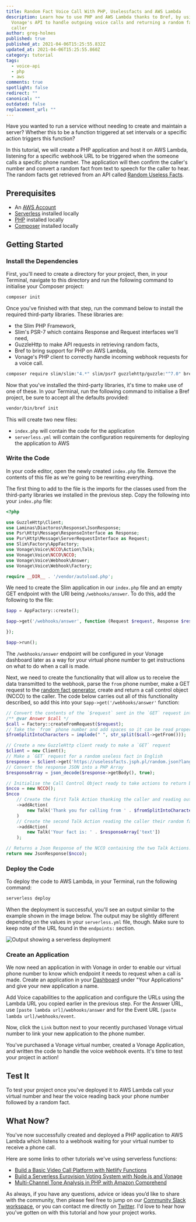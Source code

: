 ```yaml
---
title: Random Fact Voice Call With PHP, Uselessfacts and AWS Lambda
description: Learn how to use PHP and AWS Lambda thanks to Bref, by using
  Vonage's API to handle outgoing voice calls and returning a random fact to the
  caller
author: greg-holmes
published: true
published_at: 2021-04-06T15:25:55.832Z
updated_at: 2021-04-06T15:25:55.860Z
category: tutorial
tags:
  - voice-api
  - php
  - aws
comments: true
spotlight: false
redirect: ""
canonical: ""
outdated: false
replacement_url: ""
---
```

Have you wanted to run a service without needing to create and maintain a server? Whether this to be a function triggered at set intervals or a specific action triggers this function?

In this tutorial, we will create a PHP application and host it on AWS Lambda, listening for a specific webhook URL to be triggered when the someone calls a specific phone number. The application will then confirm the caller's number and convert a random fact from text to speech for the caller to hear. The random facts get retrieved from an API called [Random Useless Facts](uselessfacts.jsph.pl).

## Prerequisites

* An [AWS Account](https://aws.amazon.com/)
* [Serverless](https://www.serverless.com/framework/docs/getting-started/) installed locally
* [PHP](https://www.php.net/docs.php) installed locally
* [Composer](https://getcomposer.org/) installed locally

<sign-up number></sign-up>

## Getting Started

### Install the Dependencies

First, you'll need to create a directory for your project, then, in your Terminal, navigate to this directory and run the following command to initialise your Composer project:

```bash
composer init
```

Once you've finished with that step, run the command below to install the required third-party libraries. These libraries are:

* the Slim PHP Framework, 
* Slim's PSR-7 which contains Response and Request interfaces we'll need, 
* GuzzleHttp to make API requests in retrieving random facts,
* Bref to bring support for PHP on AWS Lambda,
* Vonage's PHP client to correctly handle incoming webhook requests for a voice call.

```bash
composer require slim/slim:"4.*" slim/psr7 guzzlehttp/guzzle:"^7.0" bref/bref vonage/client
```

Now that you've installed the third-party libraries, it's time to make use of one of these. In your Terminal, run the following command to initialise a Bref project, be sure to accept all the defaults provided:

```bash
vendor/bin/bref init
```

This will create two new files:

* `index.php` will contain the code for the application
* `serverless.yml` will contain the configuration requirements for deploying the application to AWS

### Write the Code

In your code editor, open the newly created `index.php` file. Remove the contents of this file as we're going to be rewriting everything.

The first thing to add to the file is the imports for the classes used from the third-party libraries we installed in the previous step. Copy the following into your `index.php` file:

```php
<?php

use GuzzleHttp\Client;
use Laminas\Diactoros\Response\JsonResponse;
use Psr\Http\Message\ResponseInterface as Response;
use Psr\Http\Message\ServerRequestInterface as Request;
use Slim\Factory\AppFactory;
use Vonage\Voice\NCCO\Action\Talk;
use Vonage\Voice\NCCO\NCCO;
use Vonage\Voice\Webhook\Answer;
use Vonage\Voice\Webhook\Factory;

require __DIR__ . '/vendor/autoload.php';
```

We need to create the Slim application in our `index.php` file and an empty GET endpoint with the URI being `/webhooks/answer`. To do this, add the following to the file:

```php
$app = AppFactory::create();

$app->get('/webhooks/answer', function (Request $request, Response $response, array $args) {

});

$app->run();
```

The `/webhooks/answer` endpoint will be configured in your Vonage dashboard later as a way for your virtual phone number to get instructions on what to do when a call is made.

Next, we need to create the functionality that will allow us to receive the data transmitted to the webhook, parse the `from` phone number, make a GET request to the [random fact generator](https://uselessfacts.jsph.pl/random.json?language=en), create and return a call control object (NCCO) to the caller. The code below carries out all of this functionality described, so add this into your `$app->get('/webhooks/answer'` function:

```php
// Convert the contents of the `$request` sent in the `GET` request into a Voice Webhook Object.
/** @var Answer $call */
$call = Factory::createFromRequest($request);
// Take the `from` phone number and add spaces so it can be read properly in the voice call
$fromSplitIntoCharacters = implode(" ", str_split($call->getFrom()));

// Create a new GuzzleHttp client ready to make a `GET` request
$client = new Client();
// Make a `GET` request for a random useless fact in English
$response = $client->get('https://uselessfacts.jsph.pl/random.json?language=en');
// Convert the response JSON into a PHP Array
$responseArray = json_decode($response->getBody(), true);

// Initialise the Call Control Object ready to take actions to return back to the caller
$ncco = new NCCO();
$ncco
    // Create the first Talk Action thanking the caller and reading out their number back to them
    ->addAction(
        new Talk('Thank you for calling from ' . $fromSplitIntoCharacters)
    )
    // Create the second Talk Action reading the caller their random fact.
    ->addAction(
        new Talk('Your fact is: ' . $responseArray['text'])
    );

// Returns a Json Response of the NCCO containing the two Talk Actions.
return new JsonResponse($ncco);
```

### Deploy the Code

To deploy the code to AWS Lambda, in your Terminal, run the following command:

```bash
serverless deploy
```

When the deployment is successful, you'll see an output similar to the example shown in the image below. The output may be slightly different depending on the values in your `serverless.yml` file, though. Make sure to keep note of the URL found in the `endpoints:` section.

![Output showing a serverless deployment](/content/blog/random-fact-voice-call-with-php-uselessfacts-and-aws-lambda/serverless-deployment-success.png)

### Create an Application

We now need an application in with Vonage in order to enable our virtual phone number to know which endpoint it needs to request when a call is made. Create an application in your [Dashboard](https://dashboard.nexmo.com/) under "Your Applications" and give your new application a name.

Add Voice capabilities to the application and configure the URLs using the Lambda URL you copied earlier in the previous step. For the Answer URL, use `[paste lambda url]/webhooks/answer` and for the Event URL `[paste lambda url]/webhooks/event`.

Now, click the `Link` button next to your recently purchased Vonage virtual number to link your new application to the phone number.

You've purchased a Vonage virtual number, created a Vonage Application, and written the code to handle the voice webhook events. It's time to test your project in action!

## Test It

To test your project once you've deployed it to AWS Lambda call your virtual number and hear the voice reading back your phone number followed by a random fact.

## What Now?

You've now successfully created and deployed a PHP application to AWS Lambda which listens to a webhook waiting for your virtual number to receive a phone call.

Here are some links to other tutorials we've using serverless functions:

* [Build a Basic Video Call Platform with Netlify Functions](https://learn.vonage.com/blog/2020/05/22/build-a-basic-video-call-platform-with-netlify-functions/)
* [Build a Serverless Eurovision Voting System with Node.js and Vonage](https://learn.vonage.com/blog/2020/06/17/build-a-serverless-eurovision-voting-system-with-node-js-and-vonage/)
* [Multi-Channel Tone Analysis in PHP with Amazon Comprehend](https://learn.vonage.com/blog/2020/07/02/multi-channel-tone-analysis-in-php-with-amazon-comprehend/)

As always, if you have any questions, advice or ideas you’d like to share with the community, then please feel free to jump on our [Community Slack workspace](https://developer.nexmo.com/community/slack), or you can contact me directly on [Twitter](https://www.twitter.com/greg__holmes). I'd love to hear how you've gotten on with this tutorial and how your project works.
